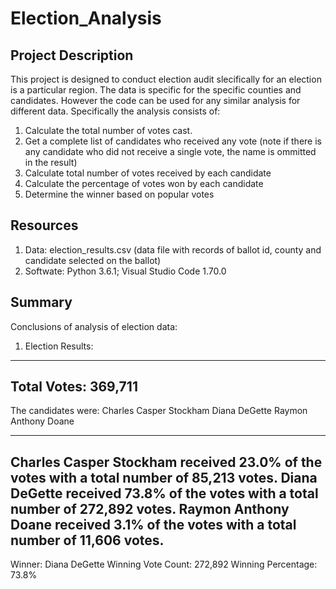 # Election_Analysis
## Project Description
This project is designed to conduct election audit slecifically for an election is a particular region. The data is specific for the specific counties and candidates. However the code can be used for any similar analysis for different data. Specifically the analysis consists of:
1. Calculate the total number of votes cast.
2. Get a complete list of candidates who received any vote (note if there is any candidate who did not receive a single vote, the name is ommitted in the result)
3. Calculate total number of votes received by each candidate
4. Calculate the percentage of votes won by each candidate
5. Determine the winner based on popular votes

## Resources 
1. Data: election_results.csv (data file with records of ballot id, county and candidate selected on the ballot)
2. Softwate: Python 3.6.1; Visual Studio Code 1.70.0

## Summary
Conclusions of analysis of election data:
1. Election Results: 
-------------------------
Total Votes: 369,711
-------------------------
The candidates were:
Charles Casper Stockham
Diana DeGette
Raymon Anthony Doane

-------------------------
Charles Casper Stockham received 23.0% of the votes with a total number of 85,213 votes.
Diana DeGette received 73.8% of the votes with a total number of 272,892 votes.
Raymon Anthony Doane received 3.1% of the votes with a total number of 11,606 votes.
-------------------------
Winner: Diana DeGette
Winning Vote Count: 272,892
Winning Percentage: 73.8%
